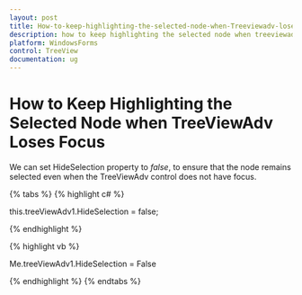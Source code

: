 ```yaml
---
layout: post
title: How-to-keep-highlighting-the-selected-node-when-Treeviewadv-loses-focus | WindowsForms | Syncfusion
description: how to keep highlighting the selected node when treeviewadv loses focus
platform: WindowsForms
control: TreeView 
documentation: ug
---
```


# How to Keep Highlighting the Selected Node when TreeViewAdv Loses Focus

We can set HideSelection property to _false_, to ensure that the node remains selected even when the TreeViewAdv control does not have focus. 

{% tabs %}
{% highlight c# %}

this.treeViewAdv1.HideSelection = false;

{% endhighlight %}

{% highlight vb %}

Me.treeViewAdv1.HideSelection = False

{% endhighlight %}
{% endtabs %}